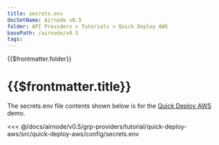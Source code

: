 ```yaml
---
title: secrets.env
docSetName: Airnode v0.5
folder: API Providers > Tutorials > Quick Deploy AWS
basePath: /airnode/v0.5
tags:
---
```


<TitleSpan>{{$frontmatter.folder}}</TitleSpan>

# {{$frontmatter.title}}

<VersionWarning/>

The secrets.env file contents shown below is for the [Quick Deploy AWS](./)
demo.

<!-- prettier-ignore -->
<<< @/docs/airnode/v0.5/grp-providers/tutorial/quick-deploy-aws/src/quick-deploy-aws/config/secrets.env
